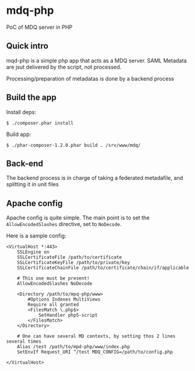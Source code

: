 # mdq-php

PoC of MDQ server in PHP

## Quick intro

mqd-php is a simple php app that acts as a MDQ server.
SAML Metadata are jsut delivered by the script, not processed.

Processing/preparation of metadatas is done by a backend process

## Build the app

Install deps:
```
$ ./composer.phar install
```

Build app:
```
$ ./phar-composer-1.2.0.phar build . /srv/www/mdq/
```

## Back-end

The backend process is in charge of taking a federated metadafile, and splitting it in unit files

## Apache config

Apache config is quite simple. The main point is to set the `AllowEncodedSlashes` directive, set to `NoDecode`.

Here is a sample config:

```
<VirtualHost *:443>
    SSLEngine on
    SSLCertificateFile /path/to/certificate
    SSLCertificateKeyFile /path/to/private/key
    SSLCertificateChainFile /path/to/certificate/chain/if/applicable

    # This one must be present!
    AllowEncodedSlashes NoDecode

    <Directory /path/to/mpq-php/www>
        #Options Indexes MultiViews
        Require all granted
        <FilesMatch \.php$>
            SetHandler php5-script
        </FilesMatch>
    </Directory>

    # One can have several MD contexts, by setting thos 2 lines several times
    Alias /test /path/to/mpd-php/www/index.php
    SetEnvIf Request_URI ^/test MDQ_CONFIG=/path/to/config.php

</VirtualHost>
```
